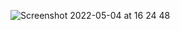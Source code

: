 
![Screenshot 2022-05-04 at 16 24 48](https://user-images.githubusercontent.com/7381165/166703386-232564e5-d4e3-4ea5-8303-55327c6696c1.png)
